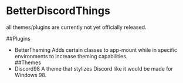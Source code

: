 # BetterDiscordThings  
all themes/plugins are currently not yet officially released.  

##Plugins  
* BetterTheming
Adds certain classes to app-mount while in specific environments to increase theming capabilities.  
##Themes
* Discord98
A theme that stylizes Discord like it would be made for Windows 98.